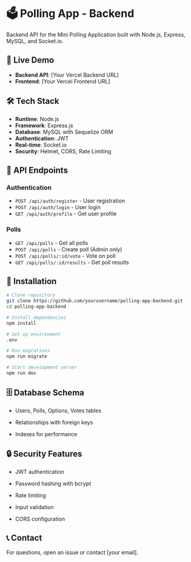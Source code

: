 # 🗳️ Polling App - Backend

Backend API for the Mini Polling Application built with Node.js, Express, MySQL, and Socket.io.

## 🚀 Live Demo

- **Backend API**: [Your Vercel Backend URL]
- **Frontend**: [Your Vercel Frontend URL]

## 🛠 Tech Stack

- **Runtime**: Node.js
- **Framework**: Express.js
- **Database**: MySQL with Sequelize ORM
- **Authentication**: JWT
- **Real-time**: Socket.io
- **Security**: Helmet, CORS, Rate Limiting

## 📡 API Endpoints

### Authentication

- `POST /api/auth/register` - User registration
- `POST /api/auth/login` - User login
- `GET /api/auth/profile` - Get user profile

### Polls

- `GET /api/polls` - Get all polls
- `POST /api/polls` - Create poll (Admin only)
- `POST /api/polls/:id/vote` - Vote on poll
- `GET /api/polls/:id/results` - Get poll results

## 🔧 Installation

```bash
# Clone repository
git clone https://github.com/yourusername/polling-app-backend.git
cd polling-app-backend

# Install dependencies
npm install

# Set up environment
.env

# Run migrations
npm run migrate

# Start development server
npm run dev
```

🗄️ Database Schema
-------------------

- Users, Polls, Options, Votes tables

- Relationships with foreign keys

- Indexes for performance

🔒 Security Features
--------------------

- JWT authentication

- Password hashing with bcrypt

- Rate limiting

- Input validation

- CORS configuration

📞 Contact
----------

For questions, open an issue or contact \[your email\].
